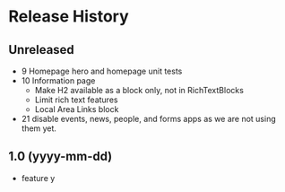 # Release History

## Unreleased

- 9 Homepage hero and homepage unit tests
- 10 Information page
  - Make H2 available as a block only, not in RichTextBlocks
  - Limit rich text features
  - Local Area Links block
- 21 disable events, news, people, and forms apps as we are not using them yet.

## 1.0 (yyyy-mm-dd)

- feature y
